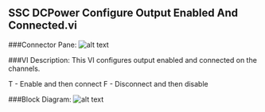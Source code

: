 ## **SSC DCPower Configure Output Enabled And Connected.vi**
###Connector Pane:
![alt text](/DCPower/SSC%20DCPower/Source/SSC%20DCPower%20Configure%20Output%20Enabled%20And%20Connected.vic.png "SSC DCPower Configure Output Enabled And Connected.vi connector pane")

###VI Description:
This VI configures output enabled and connected on the channels.

T - Enable and then connect
F - Disconnect and then disable

###Block Diagram:
![alt text](/DCPower/SSC%20DCPower/Source/SSC%20DCPower%20Configure%20Output%20Enabled%20And%20Connected.vid.png "SSC DCPower Configure Output Enabled And Connected.vi block diagram")
